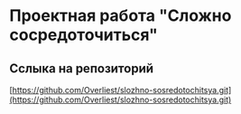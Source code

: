 # Проектная работа "Сложно сосредоточиться"

## Сслыка на репозиторий

[https://github.com/Overliest/slozhno-sosredotochitsya.git](https://github.com/Overliest/slozhno-sosredotochitsya.git)